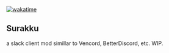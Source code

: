 [![wakatime](https://wakatime.com/badge/user/018eed1d-6093-4f51-9fca-7863b7a1ac97/project/c1c2b453-2ee2-456b-8640-6bdc5c78ef3e.svg)](https://wakatime.com/badge/user/018eed1d-6093-4f51-9fca-7863b7a1ac97/project/c1c2b453-2ee2-456b-8640-6bdc5c78ef3e)
## Surakku 
a slack client mod simillar to Vencord, BetterDiscord, etc.
WIP. 